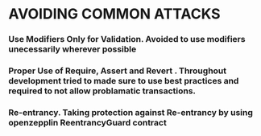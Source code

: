 # AVOIDING COMMON ATTACKS

### Use Modifiers Only for Validation. Avoided to use modifiers unecessarily wherever possible

### Proper Use of Require, Assert and Revert . Throughout development tried to made sure to use best practices and required to not allow problamatic transactions.

### Re-entrancy. Taking protection against Re-entrancy by using openzepplin ReentrancyGuard contract
